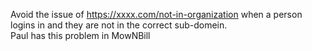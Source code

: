 
Avoid the issue of https://xxxx.com/not-in-organization when a person logins in and they are not in the correct sub-domein.  
Paul has this problem in MowNBill
